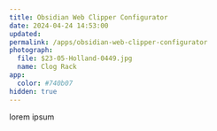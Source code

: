 ```yaml
---
title: Obsidian Web Clipper Configurator
date: 2024-04-24 14:53:00
updated: 
permalink: /apps/obsidian-web-clipper-configurator
photograph:
  file: $23-05-Holland-0449.jpg
  name: Clog Rack
app:
  color: #740b07
hidden: true
---
```


lorem ipsum